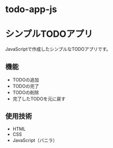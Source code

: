 # todo-app-js
# シンプルTODOアプリ

JavaScriptで作成したシンプルなTODOアプリです。

## 機能
- TODOの追加
- TODOの完了
- TODOの削除
- 完了したTODOを元に戻す

## 使用技術
- HTML
- CSS
- JavaScript（バニラ）
